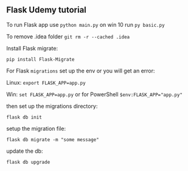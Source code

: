 ## Flask Udemy tutorial

To run Flask app use `python main.py` on win 10 run `py basic.py`

To remove .idea folder `git rm -r --cached .idea`

Install Flask migrate:

`pip install Flask-Migrate`

For Flask `migrations` set up the env or you will get an error:

Linux: `export FLASK_APP=app.py`

Win: `set FLASK_APP=app.py` or for PowerShell `$env:FLASK_APP="app.py"`

then set up the migrations directory:

`flask db init`

setup the migration file:

`flask db migrate -m "some message"`

update the db:

`flask db upgrade`